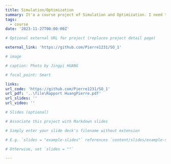 ```yaml
---
title: Simulation/Optimization
summary: It'a a course project of Simulation and Optimization. I need to write a neural network for classification using python.
tags:
  - course
date: '2023-11-27T00:00:00Z'

# Optional external URL for project (replaces project detail page)

external_link: 'https://github.com/Pierre1231/SO_1'

# image

# caption: Photo by Jingyi HUANG

# focal_point: Smart

links:
url_code: 'https://github.com/Pierre1231/SO_1'
url_pdf: '..\file\Rapport HuangPierre.pdf'
url_slides: ''
url_video: ''

# Slides (optional)

# Associate this project with Markdown slides

# Simply enter your slide deck's filename without extension

# E.g. `slides = "example-slides"` references `content/slides/example-slides.md`

# Otherwise, set `slides = ""`

---
```

